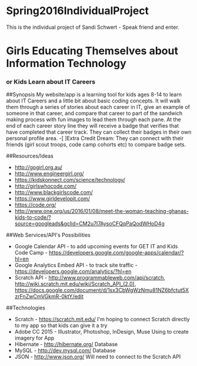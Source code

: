 # Spring2016IndividualProject
This is the individual project of Sandi Schwert - Speak friend and enter.

# Girls Educating Themselves about Information Technology
### or Kids Learn about IT Careers

##Synopsis
My website/app is a learning tool for kids ages 8-14 to learn about IT Careers and a little bit about basic coding concepts.
It will walk them through a series of stories about each career in IT, give an example of someone in that career, and compare that career to part of the sandwich making process with fun images to lead them through each pane.
At the end of each career story line they will receive a badge that verifies that have completed that career track.
They can collect their badges in their own personal profile area.
-[ ]Extra Credit Dream: They can connect with their friends (girl scout troops, code camp cohorts etc) to compare badge sets.

##Resources/Ideas
* http://gogirl.org.au/
* http://www.engineergirl.org/
* https://kidskonnect.com/science/technology/
* http://girlswhocode.com/
* http://www.blackgirlscode.com/
* https://www.girldevelopit.com/
* https://code.org/
* http://www.one.org/us/2016/01/08/meet-the-woman-teaching-ghanas-kids-to-code/?source=googleads&gclid=CM2u7I7AysoCFQqPaQodWHoD4g

##Web Services/API's Possibilities
* Google Calendar API - to add upcoming events for GET IT and Kids Code Camp - https://developers.google.com/google-apps/calendar/?hl=en
* Google Analytics Embed API - to track site traffic - https://developers.google.com/analytics/?hl=en
* Scratch API - http://www.programmableweb.com/api/scratch, http://wiki.scratch.mit.edu/wiki/Scratch_API_(2.0), https://docs.google.com/document/d/1sx3CbWgWzNmu81NZ6bfctut5XzrFnZwCmVGkmR-0ktY/edit

##Technologies
* Scratch - https://scratch.mit.edu/ 
	I'm hoping to connect Scratch directly to my app so that kids can give it a try
* Adobe CC 2015 - Illustrator, Photoshop, InDesign, Muse
	Using to create imagery for App
* Hibernate - http://hibernate.org/
	Database
* MySQL - http://dev.mysql.com/
	Database
* JSON - http://www.json.org/
	Will need to connect to the Scratch API